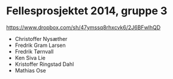 Fellesprosjektet 2014, gruppe 3
===============================
https://www.dropbox.com/sh/47ymssq8rhxcvk6/2J6BFwlhQD

- Christoffer Nysæther
- Fredrik Gram Larsen
- Fredrik Tørnvall
- Ken Siva Lie
- Kristoffer Ringstad Dahl
- Mathias Ose
